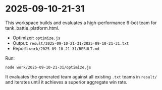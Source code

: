 # 2025-09-10-21-31

This workspace builds and evaluates a high-performance 6-bot team for tank_battle_platform.html.

- Optimizer: `optimize.js`
- Output: `result/2025-09-10-21-31/2025-09-10-21-31.txt`
- Report: `work/2025-09-10-21-31/RESULT.md`

Run:

```
node work/2025-09-10-21-31/optimize.js
```

It evaluates the generated team against all existing `.txt` teams in `result/` and iterates until it achieves a superior aggregate win rate.
